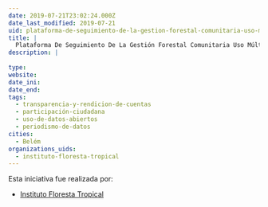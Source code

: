 ```yaml
---
date: 2019-07-21T23:02:24.000Z
date_last_modified: 2019-07-21
uid: plataforma-de-seguimiento-de-la-gestion-forestal-comunitaria-uso-multiple-uso-sostenible-de-unidades-de-conservacion-en-la-amazonia-brasiliera
title: |
  Plataforma De Seguimiento De La Gestión Forestal Comunitaria Uso Múltiple Uso Sostenible De Unidades De Conservación En La Amazonía Brasiliera
description: |
  
type: 
website: 
date_ini: 
date_end: 
tags:
  - transparencia-y-rendicion-de-cuentas
  - participación-ciudadana
  - uso-de-datos-abiertos
  - periodismo-de-datos
cities: 
  - Belém
organizations_uids:
  - instituto-floresta-tropical
---
```


Esta iniciativa fue realizada por:

- [Instituto Floresta Tropical](/organizaciones/instituto-floresta-tropical)

